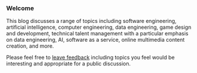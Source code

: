 ### Welcome
This blog discusses a range of topics including software engineering, artificial intelligence, computer engineering,
data engineering, game design and development, technical talent management with a
particular emphasis on data engineering, AI, software as a service, online multimedia
content creation, and more.

Please feel free to [leave feedback](https://forms.gle/84mCCnyD1gWKGX7B9) including topics you feel would be interesting
and appropriate for a public discussion.